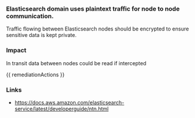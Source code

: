 
### Elasticsearch domain uses plaintext traffic for node to node communication.

Traffic flowing between Elasticsearch nodes should be encrypted to ensure sensitive data is kept private.

### Impact
In transit data between nodes could be read if intercepted

<!-- DO NOT CHANGE -->
{{ remediationActions }}

### Links
- https://docs.aws.amazon.com/elasticsearch-service/latest/developerguide/ntn.html
        